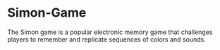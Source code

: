 # Simon-Game
The Simon game is a popular electronic memory game that challenges players to remember and replicate sequences of colors and sounds.
